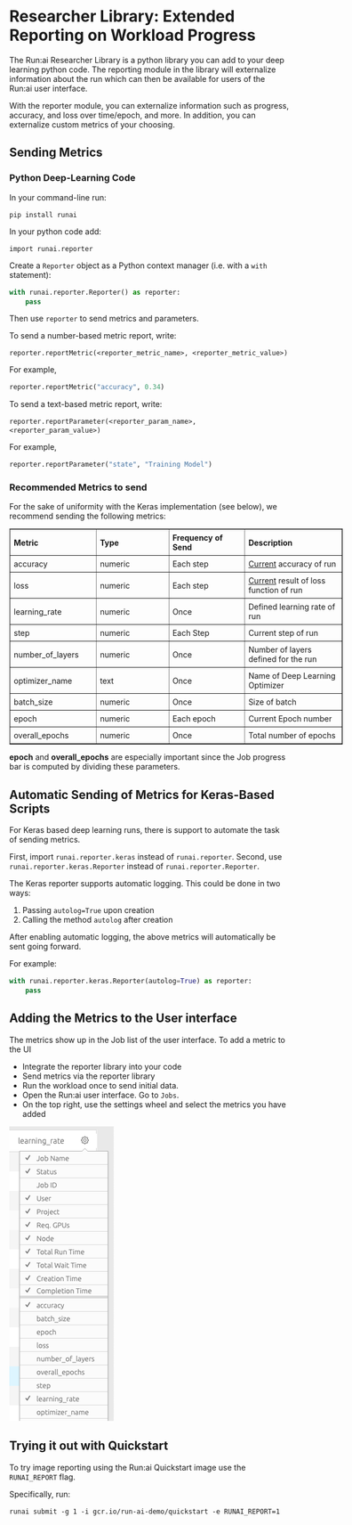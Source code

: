 # Researcher Library: Extended Reporting on Workload Progress

The Run:ai Researcher Library is a python library you can add to your deep learning python code. The reporting module in the library will externalize information about the run which can then be available for users of the Run:ai user interface.

With the reporter module, you can externalize information such as progress, accuracy, and loss over time/epoch, and more. In addition, you can externalize custom metrics of your choosing.

## Sending Metrics

### Python Deep-Learning Code

In your command-line run:

    pip install runai

In your python code add:

    import runai.reporter

Create a `Reporter` object as a Python context manager (i.e. with a `with` statement):

``` python
with runai.reporter.Reporter() as reporter:
    pass
```

Then use `reporter` to send metrics and parameters.

To send a number-based metric report, write:

``` 
reporter.reportMetric(<reporter_metric_name>, <reporter_metric_value>)
```

For example,

``` python
reporter.reportMetric("accuracy", 0.34)
```

To send a text-based metric report, write:

``` 
reporter.reportParameter(<reporter_param_name>, <reporter_param_value>)
```

For example,

``` python
reporter.reportParameter("state", "Training Model")
```

### Recommended Metrics to send

For the sake of uniformity with the Keras implementation (see below), we recommend sending the following metrics:

<table border="1" cellpadding="1" cellspacing="1" style="width: 600px;">
<tbody>
<tr>
<td style="padding: 6px; width: 160px;"><strong>Metric</strong></td>
<td style="padding: 6px; width: 160px;"><strong>Type</strong></td>
<td style="padding: 6px; width: 160px;"><strong>Frequency of Send</strong></td>
<td style="padding: 6px; width: 220px;"><strong>Description</strong></td>
</tr>
<tr>
<td style="padding: 6px; width: 160px;">accuracy</td>
<td style="padding: 6px; width: 160px;">numeric</td>
<td style="padding: 6px; width: 160px;">Each step</td>
<td style="padding: 6px; width: 220px;">
<ins>Current</ins> accuracy of run</td>
</tr>
<tr>
<td style="padding: 6px; width: 160px;">loss</td>
<td style="padding: 6px; width: 160px;">numeric</td>
<td style="padding: 6px; width: 160px;">Each step</td>
<td style="padding: 6px; width: 220px;">
<ins>Current</ins> result of loss function of run</td>
</tr>
<tr>
<td style="padding: 6px; width: 160px;">learning_rate</td>
<td style="padding: 6px; width: 160px;">numeric</td>
<td style="padding: 6px; width: 160px;">Once</td>
<td style="padding: 6px; width: 220px;">Defined learning rate of run</td>
</tr>
<tr>
<td style="padding: 6px; width: 160px;">step</td>
<td style="padding: 6px; width: 160px;">numeric</td>
<td style="padding: 6px; width: 160px;">Each Step</td>
<td style="padding: 6px; width: 220px;">Current step of run</td>
</tr>
<tr>
<td style="padding: 6px; width: 160px;">number_of_layers</td>
<td style="padding: 6px; width: 160px;">numeric</td>
<td style="padding: 6px; width: 160px;">Once</td>
<td style="padding: 6px; width: 220px;">Number of layers defined for the run</td>
</tr>
<tr>
<td style="padding: 6px; width: 160px;">optimizer_name</td>
<td style="padding: 6px; width: 160px;">text</td>
<td style="padding: 6px; width: 160px;">Once</td>
<td style="padding: 6px; width: 220px;">Name of Deep Learning Optimizer</td>
</tr>
<tr>
<td style="padding: 6px; width: 160px;">batch_size</td>
<td style="padding: 6px; width: 160px;">numeric</td>
<td style="padding: 6px; width: 160px;">Once</td>
<td style="padding: 6px; width: 220px;">Size of batch</td>
</tr>
<tr>
<td style="padding: 6px; width: 160px;">epoch</td>
<td style="padding: 6px; width: 160px;">numeric</td>
<td style="padding: 6px; width: 160px;">Each epoch</td>
<td style="padding: 6px; width: 220px;">Current Epoch number</td>
</tr>
<tr>
<td style="padding: 6px; width: 160px;">overall_epochs</td>
<td style="padding: 6px; width: 160px;">numeric&nbsp;</td>
<td style="padding: 6px; width: 160px;">Once</td>
<td style="padding: 6px; width: 220px;">Total number of epochs</td>
</tr>
</tbody>
</table>

__epoch__ and __overall\_epochs__ are especially important since the Job progress bar is computed by dividing these parameters.

## Automatic Sending of Metrics for Keras-Based Scripts

For Keras based deep learning runs, there is support to automate the task of sending metrics.

First, import `runai.reporter.keras` instead of `runai.reporter`.
Second, use `runai.reporter.keras.Reporter` instead of `runai.reporter.Reporter`.

The Keras reporter supports automatic logging.
This could be done in two ways:
1. Passing `autolog=True` upon creation
2. Calling the method `autolog` after creation

After enabling automatic logging, the above metrics will automatically be sent going forward.

For example:

``` python
with runai.reporter.keras.Reporter(autolog=True) as reporter:
    pass
```

## Adding the Metrics to the User interface

The metrics show up in the Job list of the user interface. To add a metric to the UI

*   Integrate the reporter library into your code
*   Send metrics via the reporter library
*   Run the workload once to send initial data.
*   Open the Run:ai user interface. Go to `Jobs`.
*   On the top right, use the settings wheel and select the metrics you have added

![mceclip0.png](img/mceclip0.png)

## Trying it out with Quickstart

To try image reporting using the Run:ai Quickstart image use the `RUNAI_REPORT` flag.

Specifically, run:

```
runai submit -g 1 -i gcr.io/run-ai-demo/quickstart -e RUNAI_REPORT=1
```


